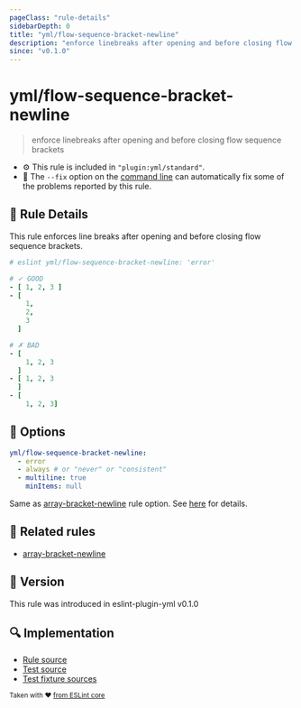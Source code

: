 ```yaml
---
pageClass: "rule-details"
sidebarDepth: 0
title: "yml/flow-sequence-bracket-newline"
description: "enforce linebreaks after opening and before closing flow sequence brackets"
since: "v0.1.0"
---
```

# yml/flow-sequence-bracket-newline

> enforce linebreaks after opening and before closing flow sequence brackets

- :gear: This rule is included in `"plugin:yml/standard"`.
- :wrench: The `--fix` option on the [command line](https://eslint.org/docs/user-guide/command-line-interface#fixing-problems) can automatically fix some of the problems reported by this rule.

## :book: Rule Details

This rule enforces line breaks after opening and before closing flow sequence brackets.

<eslint-code-block fix>

<!-- eslint-skip -->

```yaml
# eslint yml/flow-sequence-bracket-newline: 'error'

# ✓ GOOD
- [ 1, 2, 3 ]
- [
    1,
    2,
    3
  ]

# ✗ BAD
- [
    1, 2, 3
  ]
- [ 1, 2, 3
  ]
- [
    1, 2, 3]
```

</eslint-code-block>

## :wrench: Options

```yaml
yml/flow-sequence-bracket-newline:
  - error
  - always # or "never" or "consistent"
  - multiline: true
    minItems: null
```

Same as [array-bracket-newline] rule option. See [here](https://eslint.org/docs/rules/array-bracket-newline#options) for details.

## :couple: Related rules

- [array-bracket-newline]

[array-bracket-newline]: https://eslint.org/docs/rules/array-bracket-newline

## :rocket: Version

This rule was introduced in eslint-plugin-yml v0.1.0

## :mag: Implementation

- [Rule source](https://github.com/ota-meshi/eslint-plugin-yml/blob/master/src/rules/flow-sequence-bracket-newline.ts)
- [Test source](https://github.com/ota-meshi/eslint-plugin-yml/blob/master/tests/src/rules/flow-sequence-bracket-newline.ts)
- [Test fixture sources](https://github.com/ota-meshi/eslint-plugin-yml/tree/master/tests/fixtures/rules/flow-sequence-bracket-newline)

<sup>Taken with ❤️ [from ESLint core](https://eslint.org/docs/rules/array-bracket-newline)</sup>
